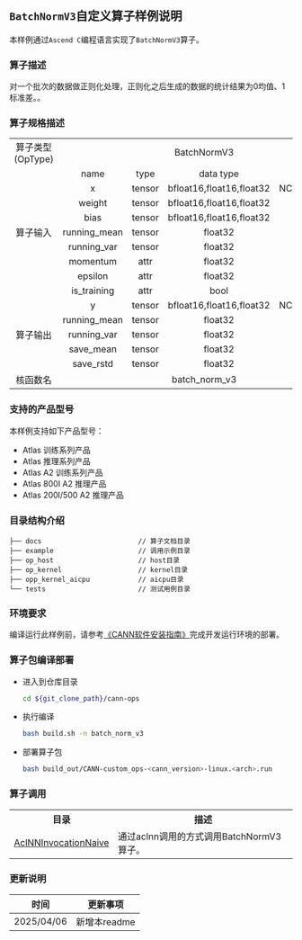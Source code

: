 ## `BatchNormV3`自定义算子样例说明 
本样例通过`Ascend C`编程语言实现了`BatchNormV3`算子。

### 算子描述
对一个批次的数据做正则化处理，正则化之后生成的数据的统计结果为0均值、1标准差。。

### 算子规格描述

<table>
<tr><td rowspan="1" align="center">算子类型(OpType)</td><td colspan="4" align="center">BatchNormV3</td></tr>
</tr>
<tr><td rowspan="9" align="center">算子输入</td><td align="center">name</td><td align="center">type</td><td align="center">data type</td><td align="center">format</td></tr>
<tr><td align="center">x</td><td align="center">tensor</td><td align="center">bfloat16,float16,float32</td><td align="center">NCHW,NCDHW</td></tr>
<tr><td align="center">weight</td><td align="center">tensor</td><td align="center">bfloat16,float16,float32</td><td align="center">ND</td></tr>
<tr><td align="center">bias</td><td align="center">tensor</td><td align="center">bfloat16,float16,float32</td><td align="center">ND</td></tr>
<tr><td align="center">running_mean</td><td align="center">tensor</td><td align="center">float32</td><td align="center">ND</td></tr>
<tr><td align="center">running_var</td><td align="center">tensor</td><td align="center">float32</td><td align="center">ND</td></tr>
<tr><td align="center">momentum</td><td align="center">attr</td><td align="center">float32</td><td align="center">-</td></tr>
<tr><td align="center">epsilon</td><td align="center">attr</td><td align="center">float32</td><td align="center">-</td></tr>
<tr><td align="center">is_training</td><td align="center">attr</td><td align="center">bool</td><td align="center">-</td></tr>
</tr>
</tr>
<tr><td rowspan="5" align="center">算子输出</td><td align="center">y</td><td align="center">tensor</td><td align="center">bfloat16,float16,float32</td><td align="center">NCHW,NCDHW</td></tr>
<tr><td align="center">running_mean</td><td align="center">tensor</td><td align="center">float32</td><td align="center">ND</td></tr>
<tr><td align="center">running_var</td><td align="center">tensor</td><td align="center">float32</td><td align="center">ND</td></tr>
<tr><td align="center">save_mean</td><td align="center">tensor</td><td align="center">float32</td><td align="center">ND</td></tr>
<tr><td align="center">save_rstd</td><td align="center">tensor</td><td align="center">float32</td><td align="center">ND</td></tr>
</tr>
<tr><td rowspan="1" align="center">核函数名</td><td colspan="4" align="center">batch_norm_v3</td></tr>
</table>

### 支持的产品型号
本样例支持如下产品型号：
- Atlas 训练系列产品
- Atlas 推理系列产品
- Atlas A2 训练系列产品
- Atlas 800I A2 推理产品
- Atlas 200I/500 A2 推理产品

### 目录结构介绍
```
├── docs                        // 算子文档目录
├── example                     // 调用示例目录
├── op_host                     // host目录
├── op_kernel                   // kernel目录
├── opp_kernel_aicpu            // aicpu目录
└── tests                       // 测试用例目录
```

### 环境要求
编译运行此样例前，请参考[《CANN软件安装指南》](https://hiascend.com/document/redirect/CannCommunityInstSoftware)完成开发运行环境的部署。

### 算子包编译部署
  - 进入到仓库目录

    ```bash
    cd ${git_clone_path}/cann-ops
    ```

  - 执行编译

    ```bash
    bash build.sh -n batch_norm_v3
    ```

  - 部署算子包

    ```bash
    bash build_out/CANN-custom_ops-<cann_version>-linux.<arch>.run
    ```
### 算子调用
<table>
    <th>目录</th><th>描述</th>
    <tr>
        <td><a href="./examples/AclNNInvocationNaive"> AclNNInvocationNaive</td><td>通过aclnn调用的方式调用BatchNormV3算子。</td>
    </tr>
</table>

### 更新说明
| 时间 | 更新事项 |
|----|------|
| 2025/04/06 | 新增本readme |
